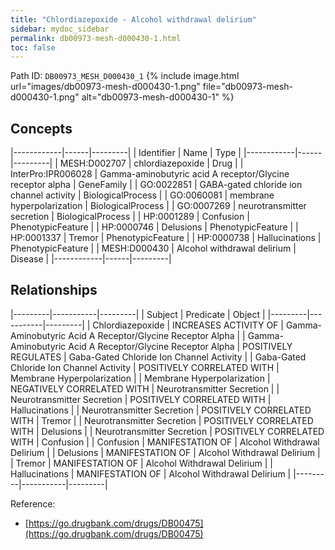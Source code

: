 ```yaml
---
title: "Chlordiazepoxide - Alcohol withdrawal delirium"
sidebar: mydoc_sidebar
permalink: db00973-mesh-d000430-1.html
toc: false 
---
```



Path ID: `DB00973_MESH_D000430_1`
{% include image.html url="images/db00973-mesh-d000430-1.png" file="db00973-mesh-d000430-1.png" alt="db00973-mesh-d000430-1" %}

## Concepts

|------------|------|---------|
| Identifier | Name | Type    |
|------------|------|---------|
| MESH:D002707 | chlordiazepoxide | Drug |
| InterPro:IPR006028 | Gamma-aminobutyric acid A receptor/Glycine receptor alpha | GeneFamily |
| GO:0022851 | GABA-gated chloride ion channel activity | BiologicalProcess |
| GO:0060081 | membrane hyperpolarization | BiologicalProcess |
| GO:0007269 | neurotransmitter secretion | BiologicalProcess |
| HP:0001289 | Confusion | PhenotypicFeature |
| HP:0000746 | Delusions | PhenotypicFeature |
| HP:0001337 | Tremor | PhenotypicFeature |
| HP:0000738 | Hallucinations | PhenotypicFeature |
| MESH:D000430 | Alcohol withdrawal delirium | Disease |
|------------|------|---------|

## Relationships

|---------|-----------|---------|
| Subject | Predicate | Object  |
|---------|-----------|---------|
| Chlordiazepoxide | INCREASES ACTIVITY OF | Gamma-Aminobutyric Acid A Receptor/Glycine Receptor Alpha |
| Gamma-Aminobutyric Acid A Receptor/Glycine Receptor Alpha | POSITIVELY REGULATES | Gaba-Gated Chloride Ion Channel Activity |
| Gaba-Gated Chloride Ion Channel Activity | POSITIVELY CORRELATED WITH | Membrane Hyperpolarization |
| Membrane Hyperpolarization | NEGATIVELY CORRELATED WITH | Neurotransmitter Secretion |
| Neurotransmitter Secretion | POSITIVELY CORRELATED WITH | Hallucinations |
| Neurotransmitter Secretion | POSITIVELY CORRELATED WITH | Tremor |
| Neurotransmitter Secretion | POSITIVELY CORRELATED WITH | Delusions |
| Neurotransmitter Secretion | POSITIVELY CORRELATED WITH | Confusion |
| Confusion | MANIFESTATION OF | Alcohol Withdrawal Delirium |
| Delusions | MANIFESTATION OF | Alcohol Withdrawal Delirium |
| Tremor | MANIFESTATION OF | Alcohol Withdrawal Delirium |
| Hallucinations | MANIFESTATION OF | Alcohol Withdrawal Delirium |
|---------|-----------|---------|

Reference: 
  - [https://go.drugbank.com/drugs/DB00475](https://go.drugbank.com/drugs/DB00475)
